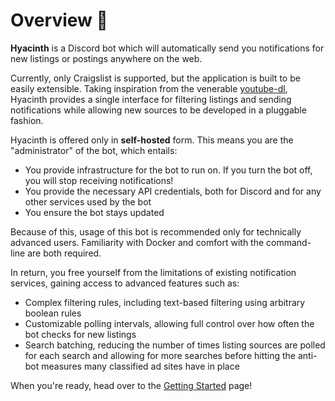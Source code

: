 # Overview 🦜

**Hyacinth** is a Discord bot which will automatically send you notifications for new listings or postings anywhere on the web.

Currently, only Craigslist is supported, but the application is built to be easily extensible. Taking inspiration from the venerable [youtube-dl](https://youtube-dl.org/), Hyacinth provides a single interface for filtering listings and sending notifications while allowing new sources to be developed in a pluggable fashion.

Hyacinth is offered only in **self-hosted** form. This means you are the "administrator" of the bot, which entails:

- You provide infrastructure for the bot to run on. If you turn the bot off, you will stop receiving notifications!
- You provide the necessary API credentials, both for Discord and for any other services used by the bot
- You ensure the bot stays updated

Because of this, usage of this bot is recommended only for technically advanced users. Familiarity with Docker and comfort with the command-line are both required.

In return, you free yourself from the limitations of existing notification services, gaining access to advanced features such as:

- Complex filtering rules, including text-based filtering using arbitrary boolean rules
- Customizable polling intervals, allowing full control over how often the bot checks for new listings
- Search batching, reducing the number of times listing sources are polled for each search and allowing for more searches before hitting the anti-bot measures many classified ad sites have in place

When you're ready, head over to the [Getting Started](getting-started.md) page!
